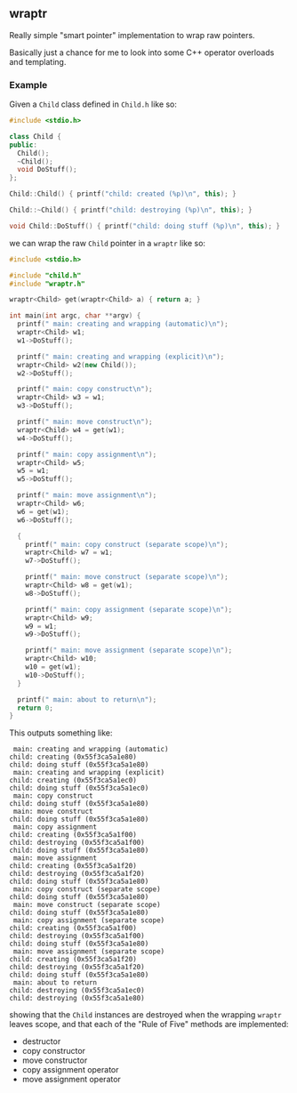 ## wraptr

Really simple "smart pointer" implementation to wrap raw pointers.

Basically just a chance for me to look into some C++ operator overloads and templating.

### Example

Given a `Child` class defined in `Child.h` like so:

```c++
#include <stdio.h>

class Child {
public:
  Child();
  ~Child();
  void DoStuff();
};

Child::Child() { printf("child: created (%p)\n", this); }

Child::~Child() { printf("child: destroying (%p)\n", this); }

void Child::DoStuff() { printf("child: doing stuff (%p)\n", this); }
```

we can wrap the raw `Child` pointer in a `wraptr` like so:

```c++
#include <stdio.h>

#include "child.h"
#include "wraptr.h"

wraptr<Child> get(wraptr<Child> a) { return a; }

int main(int argc, char **argv) {
  printf(" main: creating and wrapping (automatic)\n");
  wraptr<Child> w1;
  w1->DoStuff();

  printf(" main: creating and wrapping (explicit)\n");
  wraptr<Child> w2(new Child());
  w2->DoStuff();

  printf(" main: copy construct\n");
  wraptr<Child> w3 = w1;
  w3->DoStuff();

  printf(" main: move construct\n");
  wraptr<Child> w4 = get(w1);
  w4->DoStuff();

  printf(" main: copy assignment\n");
  wraptr<Child> w5;
  w5 = w1;
  w5->DoStuff();

  printf(" main: move assignment\n");
  wraptr<Child> w6;
  w6 = get(w1);
  w6->DoStuff();

  {
    printf(" main: copy construct (separate scope)\n");
    wraptr<Child> w7 = w1;
    w7->DoStuff();

    printf(" main: move construct (separate scope)\n");
    wraptr<Child> w8 = get(w1);
    w8->DoStuff();

    printf(" main: copy assignment (separate scope)\n");
    wraptr<Child> w9;
    w9 = w1;
    w9->DoStuff();

    printf(" main: move assignment (separate scope)\n");
    wraptr<Child> w10;
    w10 = get(w1);
    w10->DoStuff();
  }

  printf(" main: about to return\n");
  return 0;
}
```

This outputs something like:

```
 main: creating and wrapping (automatic)
child: creating (0x55f3ca5a1e80)
child: doing stuff (0x55f3ca5a1e80)
 main: creating and wrapping (explicit)
child: creating (0x55f3ca5a1ec0)
child: doing stuff (0x55f3ca5a1ec0)
 main: copy construct
child: doing stuff (0x55f3ca5a1e80)
 main: move construct
child: doing stuff (0x55f3ca5a1e80)
 main: copy assignment
child: creating (0x55f3ca5a1f00)
child: destroying (0x55f3ca5a1f00)
child: doing stuff (0x55f3ca5a1e80)
 main: move assignment
child: creating (0x55f3ca5a1f20)
child: destroying (0x55f3ca5a1f20)
child: doing stuff (0x55f3ca5a1e80)
 main: copy construct (separate scope)
child: doing stuff (0x55f3ca5a1e80)
 main: move construct (separate scope)
child: doing stuff (0x55f3ca5a1e80)
 main: copy assignment (separate scope)
child: creating (0x55f3ca5a1f00)
child: destroying (0x55f3ca5a1f00)
child: doing stuff (0x55f3ca5a1e80)
 main: move assignment (separate scope)
child: creating (0x55f3ca5a1f20)
child: destroying (0x55f3ca5a1f20)
child: doing stuff (0x55f3ca5a1e80)
 main: about to return
child: destroying (0x55f3ca5a1ec0)
child: destroying (0x55f3ca5a1e80)
```

showing that the `Child` instances are destroyed when the wrapping `wraptr` leaves scope, and that each of the "Rule of Five" methods are implemented:

* destructor
* copy constructor
* move constructor
* copy assignment operator
* move assignment operator
